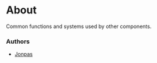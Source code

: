 # About

Common functions and systems used by other components.

### Authors

- [Jonpas](http://github.com/jonpas)
